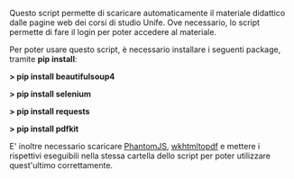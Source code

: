 Questo script permette di scaricare automaticamente il materiale didattico dalle pagine web dei corsi di studio Unife.
Ove necessario, lo script permette di fare il login per poter accedere al materiale.

Per poter usare questo script, è necessario installare i seguenti package, tramite **pip install**:

**> pip install beautifulsoup4**

**> pip install selenium**

**> pip install requests**

**> pip install pdfkit**

E' inoltre necessario scaricare [PhantomJS](http://phantomjs.org/), [wkhtmltopdf](https://wkhtmltopdf.org/) e mettere
i rispettivi eseguibili nella stessa cartella dello script per poter utilizzare quest'ultimo correttamente.
